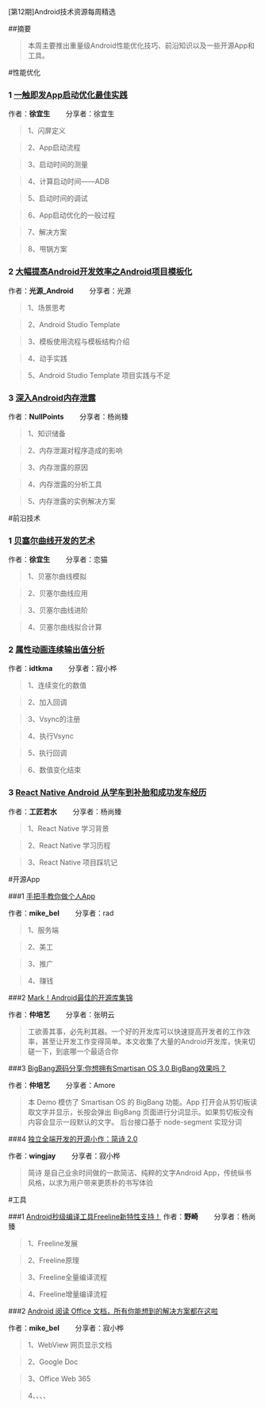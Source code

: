 [第12期]Android技术资源每周精选

##摘要

>本周主要推出重量级Android性能优化技巧、前沿知识以及一些开源App和工具。

#性能优化

### 1 [一触即发App启动优化最佳实践](http://blog.csdn.net/eclipsexys/article/details/53044990)

作者：**徐宜生** &emsp;&emsp;分享者：徐宜生

>1、闪屏定义

>2、App启动流程

>3、启动时间的测量

>4、计算启动时间——ADB

>5、启动时间的调试

>6、App启动优化的一般过程

>7、解决方案

>8、甩锅方案


### 2 [大幅提高Android开发效率之Android项目模板化](http://www.jianshu.com/p/e8ac0c284601/comments/5435137#comment-5435137)

作者：**光源_Android** &emsp;&emsp;分享者：光源
    
>1、场景思考

>2、Android Studio Template

>3、模板使用流程与模板结构介绍

>4、动手实践

>5、Android Studio Template 项目实践与不足


### 3 [深入Android内存泄露](http://blog.csdn.net/ccj659/article/details/53032683)

作者：**NullPoints** &emsp;&emsp;分享者：杨尚臻

>1、知识储备

>2、内存泄漏对程序造成的影响

>3、内存泄露的原因

>4、内存泄露的分析工具

>5、内存泄露的实例解决方案


#前沿技术

### 1 [贝塞尔曲线开发的艺术](http://android.jobbole.com/85085/?from=timeline&isappinstalled=0)
	
作者：**徐宜生** &emsp;&emsp;分享者：恋猫

>1、贝塞尔曲线模拟

>2、贝塞尔曲线应用

>3、贝塞尔曲线进阶

>4、贝塞尔曲线拟合计算


### 2 [属性动画连续输出值分析](http://www.diycode.cc/topics/416)
	
作者：**idtkma** &emsp;&emsp;分享者：寂小桦

>1、连续变化的数值

>2、加入回调

>3、Vsync的注册

>4、执行Vsync

>5、执行回调

>6、数值变化结束


### 3 [ React Native Android 从学车到补胎和成功发车经历](http://blog.csdn.net/yanbober/article/details/53071792)
	
作者：**工匠若水** &emsp;&emsp;分享者：杨尚臻

>1、React Native 学习背景

>2、React Native 学习历程

>3、React Native 项目踩坑记


#开源App

###1 [手把手教你做个人App](http://mp.weixin.qq.com/s?__biz=MzI4MTQyNDg3Mg==&mid=2247483813&idx=1&sn=a54abd7b6fa566efb992535e71aa3331&chksm=eba82722dcdfae341bbba313bf8cd13788a6b84615659fd9c5d4f895b3187c8f20b79033b0ec&mpshare=1&scene=1&srcid=1107BqAA97wAsn2nbikUbpo4#wechat_redirect)

作者：**mike_bel** &emsp;&emsp;分享者：rad

>1、服务端

>2、美工

>3、推广

>4、赚钱


###2 [Mark！Android最佳的开源库集锦](http://geek.csdn.net/news/detail/113690?sukey=72885186ae5c357d52bd51f5737821bb8f20400911c912b8fcb44de2ecf78a156b7abe69703b7f295c38039da379d70b)

作者：**仲培艺** &emsp;&emsp;分享者：张明云

> 工欲善其事，必先利其器。一个好的开发库可以快速提高开发者的工作效率，甚至让开发工作变得简单。本文收集了大量的Android开发库，快来切磋一下，到底哪一个最适合你


###3 [BigBang源码分享:你想拥有Smartisan OS 3.0 BigBang效果吗？](https://github.com/baoyongzhang/BigBang)

作者：**仲培艺** &emsp;&emsp;分享者：Amore

> 本 Demo 模仿了 Smartisan OS 的 BigBang 功能。App 打开会从剪切板读取文字并显示，长按会弹出 BigBang 页面进行分词显示。如果剪切板没有内容会显示一段默认的文字。 后台接口基于 node-segment 实现分词


###4 [独立全端开发的开源小作：简诗 2.0](http://www.diycode.cc/topics/421)

作者：**wingjay** &emsp;&emsp;分享者：寂小桦

> 简诗 是自己业余时间做的一款简洁、纯粹的文字Android App，传统纵书风格，以求为用户带来更质朴的书写体验


#工具

###1 [Android秒级编译工具Freeline新特性支持！](https://m.aliyun.com/yunqi/articles/62334)
作者：**野崎** &emsp;&emsp;分享者：杨尚臻

>1、Freeline发展

>2、Freeline原理

>3、Freeline全量编译流程

>4、Freeline增量编译流程


###2 [Android 阅读 Office 文档，所有你能想到的解决方案都在这啦](http://www.diycode.cc/topics/413)

作者：**mike_bel** &emsp;&emsp;分享者：寂小桦

>1、WebView 网页显示文档

>2、Google Doc

>3、Office Web 365

>4、、、、